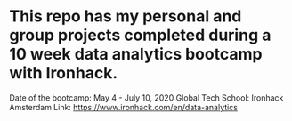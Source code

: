 # This repo has my personal and group projects completed during a 10 week data analytics bootcamp with Ironhack.

Date of the bootcamp: May 4 - July 10, 2020
Global Tech School: Ironhack Amsterdam
Link: https://www.ironhack.com/en/data-analytics
